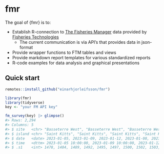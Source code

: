 
<!-- README.md is generated from README.Rmd. Please edit that file -->

# fmr

<!-- badges: start -->
<!-- badges: end -->

The goal of {fmr} is to:

- Establish R-connection to [The Fisheries
  Manager](https://fimsehf.atlassian.net/wiki/spaces/FT/overview?homepageId=3175186440)
  data provided by [Fisheries Technologies](https://fishtech.is)
  - The current communication is via API’s that provides data in
    json-format
- Provide wrapper functions to FTM tables and views
- Provide markdown report templates for various standardized reports
- R-code examples for data analysis and graphical presentations

## Quick start

``` r
remotes::install_github("einarhjorleifsson/fmr")
```

``` r
library(fmr)
library(tidyverse)
key <- "your FM API key"
```

``` r
fm_survey(key) |> glimpse()
#> Rows: 2,294
#> Columns: 5
#> $ site   <chr> "Basseterre West", "Basseterre West", "Basseterre West", "Basse…
#> $ island <chr> "Saint Kitts", "Saint Kitts", "Saint Kitts", "Saint Kitts", "Sa…
#> $ date   <date> 2023-01-05, 2023-01-09, 2023-01-12, 2023-01-08, 2023-01-08, 20…
#> $ time   <dttm> 2023-01-05 10:00:00, 2023-01-09 10:00:00, 2023-01-12 10:00:00,…
#> $ .s1    <int> 1478, 1484, 1489, 1492, 1495, 1497, 1500, 1502, 1503, 1505, 150…
```
